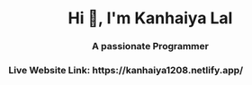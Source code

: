 <h1 align="center">Hi 👋, I'm Kanhaiya Lal</h1>
<h3 align="center">A passionate Programmer</h3>
<h3>Live Website Link: https://kanhaiya1208.netlify.app/</h3>
